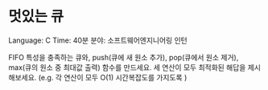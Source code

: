 # 멋있는 큐


Language: C
Time: 40분
분야: 소프트웨어엔지니어링 인턴

FIFO 특성을 충족하는 큐와, push(큐에 새 원소 추가), pop(큐에서 원소 제거), max(큐의 원소 중 최대값 출력) 함수를 만드세요. 세 연산이 모두 최적화된 해답을 제시해보세요. (e.g. 각 연산이 모두 O(1) 시간복잡도를 가지도록 )